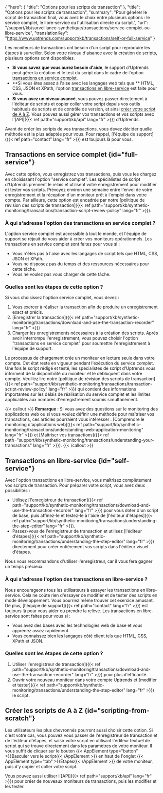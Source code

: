 {
"hero": {
"title": "Options pour les scripts de transaction"
},
"title": "Options pour les scripts de transaction",
"summary": "Pour générer le script de transaction final, vous avez le choix entre plusieurs options : le service complet, le libre-service ou l'utilisation directe du script.",
"url": "/support/kb/surveillance-synthetique/transactions/service-complet-ou-libre-service",
"translationKey": "https://www.uptrends.com/support/kb/transactions/self-or-full-service"
}

Les moniteurs de transactions ont besoin d'un script pour reproduire les étapes à surveiller. Selon votre niveau d'aisance avec la création de scripts, plusieurs options sont disponibles.

- **Si vous savez que vous aurez besoin d'aide**, le support d'Uptrends peut gérer la création et le test du script dans le cadre de l'option [transactions en service complet](#full-service).
- **Si vous êtes assez à l'aise avec les langages web tels que ** HTML, CSS, JSON et XPath, l'option [transactions en libre-service](#self-service) est faite pour vous.
- **Si vous avez un niveau avancé**, vous pouvez passer directement à l'éditeur de scripts et copier coller votre script depuis vos outils habituels de scripts et de contrôle de version, et ainsi [créer votre script de A à Z](#script-from-scratch). Vous pouvez aussi gérer vos transactions et vos scripts avec l'[API]({{< ref path="support/kb/api" lang="fr" >}}) d'Uptrends.

Avant de créer les scripts de vos transactions, vous devez décider quelle méthode est la plus adaptée pour vous. Pour rappel, [l'équipe de support]({{< ref path="contact" lang="fr" >}}) est toujours là pour vous.

## Transactions en service complet {id="full-service"}

Avec cette option, vous enregistrez vos transactions, puis vous les chargez en choisissant l'option "service complet". Les spécialistes de script d'Uptrends prennent le relais et utilisent votre enregistrement pour modifier et tester vos scripts. Prévoyez environ une semaine entre l'envoi de votre enregistrement et la réception d'un moniteur prêt à l'emploi dans votre compte. Par ailleurs, cette option est encadrée par notre [politique de révision des scripts de transaction]({{< ref path="support/kb/synthetic-monitoring/transactions/transaction-script-review-policy" lang="fr" >}}).

### À qui s'adresse l'option des transactions en service complet ?

L'option service complet est accessible à tout le monde, et l'équipe de support se réjouit de vous aider à créer vos moniteurs opérationnels. Les transactions en service complet sont faites pour vous si :

- Vous n'êtes pas à l'aise avec les langages de script tels que HTML, CSS, JSON et XPath.
- Vous ne disposez pas du temps et des ressources nécessaires pour cette tâche.
- Vous ne voulez pas vous charger de cette tâche.

### Quelles sont les étapes de cette option ?

Si vous choisissez l'option service complet, vous devez :

1. Vous exercer à réaliser la transaction afin de produire un enregistrement exact et précis.
2. [Enregistrer la transaction]({{< ref path="support/kb/synthetic-monitoring/transactions/download-and-use-the-transaction-recorder" lang="fr" >}})
3. Charger les enregistrements nécessaires à la création des scripts. Après avoir interrompu l'enregistrement, vous pouvez choisir l'option "transactions en service complet" pour soumettre l'enregistrement à l'équipe de support.

Le processus de chargement crée un moniteur en lecture seule dans votre compte. Cet état reste en vigueur pendant l'exécution du service complet. Une fois le script rédigé et testé, les spécialistes de script d'Uptrends vous informent de la disponibilité du moniteur et le débloquent dans votre compte. Veuillez lire notre [politique de révision des scripts de transaction]({{< ref path="support/kb/synthetic-monitoring/transactions/transaction-script-review-policy" lang="fr" >}}) qui contient des informations importantes sur les délais de réalisation du service complet et les limites applicables aux nombres d'enregistrement soumis simultanément.

{{< callout >}}
**Remarque** : Si vous avez des questions sur le monitoring des applications web ou si vous voulez définir une méthode pour maîtriser vos transactions, ces articles pourraient vous intéresser : [Comprendre le monitoring d'applications web]({{< ref path="support/kb/synthetic-monitoring/transactions/understanding-web-application-monitoring" lang="fr" >}}) et [Maîtriser vos transactions]({{< ref path="support/kb/synthetic-monitoring/transactions/understanding-your-transactions" lang="fr" >}}).
{{< /callout >}}

## Transactions en libre-service {id="self-service"}

Avec l'option transactions en libre-service, vous maîtrisez complètement vos scripts de transaction. Pour préparer votre script, vous avez deux possibilités :

- Utilisez [l'enregistreur de transaction]({{< ref path="support/kb/synthetic-monitoring/transactions/download-and-use-the-transaction-recorder" lang="fr" >}}) pour vous doter d'un script de base, puis affinez-le et testez-le à l'aide de [l'éditeur d'étapes]({{< ref path="support/kb/synthetic-monitoring/transactions/understanding-the-step-editor" lang="fr" >}}).
- Passez-vous de l'enregistreur de transaction et utilisez [l'éditeur d'étapes]({{< ref path="support/kb/synthetic-monitoring/transactions/understanding-the-step-editor" lang="fr" >}}) directement pour créer entièrement vos scripts dans l'éditeur visuel d'étapes.

Nous vous recommandons d'utiliser l'enregistreur, car il vous fera gagner un temps précieux.

### À qui s'adresse l'option des transactions en libre-service ?

Nous encourageons tous les utilisateurs à essayer les transactions en libre-service. Cela ne coûte rien d'essayer de modifier et de tester des scripts en mode développement. Vous pourriez même trouver cet exercice amusant. De plus, [l'équipe de support]({{< ref path="contact" lang="fr" >}}) est toujours là pour vous aider ou prendre la relève. Les transactions en libre-service sont faites pour vous si :

- Vous avez des bases avec les technologies web de base et vous apprenez assez rapidement.
- Vous connaissez bien les langages côté client tels que HTML, CSS, XPath et JSON.

### Quelles sont les étapes de cette option ?

1. Utiliser l'enregistreur de transaction]({{< ref path="support/kb/synthetic-monitoring/transactions/download-and-use-the-transaction-recorder" lang="fr" >}}) pour plus d'efficacité.
2. Ouvrir votre nouveau moniteur dans votre compte Uptrends et [modifier et tester]({{< ref path="support/kb/synthetic-monitoring/transactions/understanding-the-step-editor" lang="fr" >}}) le script.

## Créer les scripts de A à Z {id="scripting-from-scratch"}

Les utilisateurs les plus chevronnés pourront aussi choisir cette option. Si c'est votre cas, vous pouvez vous passer de l'enregistreur de transaction et de l'éditeur d'étapes, et saisir votre script en utilisant l'éditeur textuel de script qui se trouve directement dans les paramètres de votre moniteur. Il vous suffit de cliquer sur le bouton {{< AppElement type="button" >}}Basculer vers le script{{< /AppElement >}} en haut de l'onglet {{< AppElement type="tab" >}}Étapes{{< /AppElement >}} de votre moniteur, puis d'y copier et coller votre script.

Vous pouvez aussi utiliser l'[API]({{< ref path="support/kb/api" lang="fr" >}}) pour créer de nouveaux moniteurs de transactions, puis les modifier et les tester.

